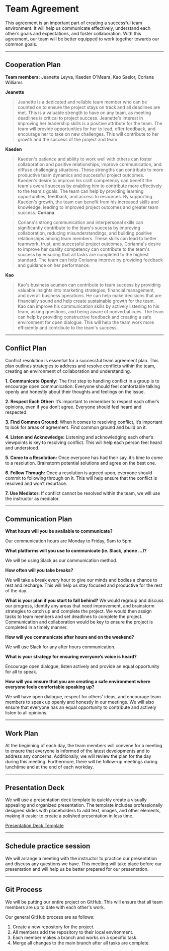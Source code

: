 # Team Agreement

This agreement is an important part of creating a successful team environment. It will help us communicate effectively, understand each other’s goals and expectations, and foster collaboration. With this agreement, our team will be better equipped to work together towards our common goals.

***

## Cooperation Plan

**Team members:**
Jeanette Leyva, Kaeden O'Meara, Kao Saelor, Coriana Williams

**Jeanette**

>Jeanette is a dedicated and reliable team member who can be counted on to ensure the project stays on track and all deadlines are met. This is a valuable strength to have on any team, as meeting deadlines is critical to project success. Jeanette's interest in improving her leadership skills is a positive attribute for the team.  The team will provide opportunities for her to lead, offer feedback, and encourage her to take on new challenges. This will contribute to her growth and the success of the project and team.


**Kaeden**

>Kaeden's patience and ability to work well with others can foster collaboration and positive relationships, improve communication, and diffuse challenging situations. These strengths can contribute to more productive team dynamics and successful project outcomes. Kaeden's desire to improve his craft competency can benefit the team's overall success by enabling him to contribute more effectively to the team's goals. The team can help by providing learning opportunities, feedback, and access to resources. By supporting Kaeden's growth, the team can benefit from his increased skills and knowledge, leading to improved project outcomes and greater team success.
**Coriana**

>Coriana's strong communication and interpersonal skills can significantly contribute to the team's success by improving collaboration, reducing misunderstandings, and building positive relationships among team members. These skills can lead to better teamwork, trust, and successful project outcomes. Corianna's desire to improve her quality competency can contribute to the team's success by ensuring that all tasks are completed to the highest standard. The team can help Corianna improve by providing feedback and guidance on her performance.

**Kao**

>Kao's business acumen can contribute to team success by providing valuable insights into marketing strategies, financial management, and overall business operations. He can help make decisions that are financially sound and help create sustainable growth for the team.  Kao can improve his communication skills by actively listening to his team, asking questions, and being aware of nonverbal cues. The team can help by providing constructive feedback and creating a safe environment for open dialogue. This will help the team work more efficiently and contribute to the team's success.
***

## Conflict Plan

Conflict resolution is essential for a successful team agreement plan. This plan outlines strategies to address and resolve conflicts within the team, creating an environment of collaboration and understanding.

**1. Communicate Openly:** The first step to handling conflict in a group is to encourage open communication. Everyone should feel comfortable talking openly and honestly about their thoughts and feelings on the issue.

**2. Respect Each Other:** It’s important to remember to respect each other’s opinions, even if you don’t agree. Everyone should feel heard and respected.

**3. Find Common Ground:** When it comes to resolving conflict, it’s important to look for areas of agreement. Find common ground and build on it.

**4. Listen and Acknowledge:** Listening and acknowledging each other’s viewpoints is key to resolving conflict. This will help each person feel heard and understood.

**5. Come to a Resolution:** Once everyone has had their say, it’s time to come to a resolution. Brainstorm potential solutions and agree on the best one.

**6. Follow Through:** Once a resolution is agreed upon, everyone should commit to following through on it. This will help ensure that the conflict is resolved and won’t resurface.

**7. Use Mediator:** If conflict cannot be resolved within the team, we will use the instructor as mediator.

***

## Communication Plan

**What hours will you be available to communicate?**

Our communication hours are Monday to Friday, 9am to 5pm.

**What platforms will you use to communicate (ie. Slack, phone …)?**

We will be using Slack as our communication method.

**How often will you take breaks?**

We will take a break every hour to give our minds and bodies a chance to rest and recharge. This will help us stay focused and productive for the rest of the day.

**What is your plan if you start to fall behind?**
We would regroup and discuss our progress, identify any areas that need improvement, and brainstorm strategies to catch up and complete the project. We would then assign tasks to team members and set deadlines to complete the project. Communication and collaboration would be key to ensure the project is completed in a timely manner.

**How will you communicate after hours and on the weekend?**

We will use Slack for any after hours communication.

**What is your strategy for ensuring everyone’s voice is heard?**

Encourage open dialogue, listen actively and provide an equal opportunity for all to speak.

**How will you ensure that you are creating a safe environment where everyone feels comfortable speaking up?**

We will have open dialogue, respect for others' ideas, and encourage team members to speak up openly and honestly in our meetings. We will also ensure that everyone has an equal opportunity to contribute and actively listen to all opinions. 

***

## Work Plan

At the beginning of each day, the team members will convene for a meeting to ensure that everyone is informed of the latest developments and to address any concerns. Additionally, we will review the plan for the day during this meeting. Furthermore, there will be follow-up meetings during lunchtime and at the end of each workday.

***

## Presentation Deck

We will use a presentation deck template to quickly create a visually appealing and organized presentation. The template includes professionally designed slides with placeholders to add text, images, and other elements, making it easier to create a polished presentation in less time.

[Presentation Deck Template](https://docs.google.com/presentation/d/1NeXKKEpjK2DDme8EwlZBsJndUqIgGYzWrY6FAYtNTf0/edit#slide=id.g2accd1c413_3_31)


***

## Schedule practice session

We will arrange a meeting with the instructor to practice our presentation and discuss any questions we have. This meeting will take place before our presentation and will help us be better prepared for our presentation.

***

## Git Process

We will be putting our entire project on GitHub. This will ensure that all team members are up to date with each other's work.

Our general GitHub process are as follows:

1. Create a new repository for the project.
2. All members add the repository to their local environment.
3. Each member makes a branch and works on a specific task.
4. Merge all changes to the main branch after all tasks are complete.